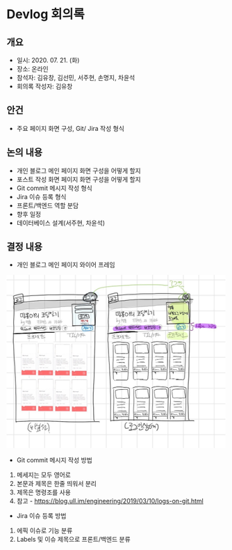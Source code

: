# Devlog 회의록

## 개요
- 일시: 2020. 07. 21. (화)
- 장소: 온라인
- 참석자: 김유창, 김선민, 서주현, 손명지, 차윤석
- 회의록 작성자: 김유창

## 안건
- 주요 페이지 화면 구성, Git/ Jira 작성 형식

## 논의 내용
- 개인 블로그 메인 페이지 화면 구성을 어떻게 할지
- 포스트 작성 화면 페이지 화면 구성을 어떻게 할지
- Git commit 메시지 작성 형식
- Jira 이슈 등록 형식
- 프론트/백엔드 역할 분담
- 향후 일정
- 데이터베이스 설계(서주현, 차윤석)

## 결정 내용
- 개인 블로그 메인 페이지 와이어 프레임

![screensh](./Wireframe/blog-main.png)
- Git commit 메시지 작성 방법
1. 메세지는 모두 영어로
2. 본문과 제목은 한줄 띄워서 분리 
3. 제목은 명령조를 사용
5. 참고 - <https://blog.ull.im/engineering/2019/03/10/logs-on-git.html>
- Jira 이슈 등록 방법
1. 에픽 이슈로 기능 분류
2. Labels 및 이슈 제목으로 프론트/백엔드 분류
